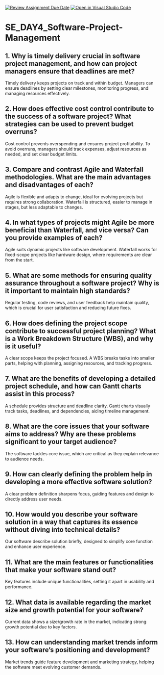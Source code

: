 [![Review Assignment Due Date](https://classroom.github.com/assets/deadline-readme-button-22041afd0340ce965d47ae6ef1cefeee28c7c493a6346c4f15d667ab976d596c.svg)](https://classroom.github.com/a/9pw6JKcu)
[![Open in Visual Studio Code](https://classroom.github.com/assets/open-in-vscode-2e0aaae1b6195c2367325f4f02e2d04e9abb55f0b24a779b69b11b9e10269abc.svg)](https://classroom.github.com/online_ide?assignment_repo_id=16704647&assignment_repo_type=AssignmentRepo)
# SE_DAY4_Software-Project-Management
## 1. Why is timely delivery crucial in software project management, and how can project managers ensure that deadlines are met?
Timely delivery keeps projects on track and within budget. Managers can ensure deadlines by setting clear milestones, monitoring progress, and managing resources effectively.
## 2. How does effective cost control contribute to the success of a software project? What strategies can be used to prevent budget overruns?
Cost control prevents overspending and ensures project profitability. To avoid overruns, managers should track expenses, adjust resources as needed, and set clear budget limits.
## 3. Compare and contrast Agile and Waterfall methodologies. What are the main advantages and disadvantages of each?
Agile is flexible and adapts to change, ideal for evolving projects but requires strong collaboration. Waterfall is structured, easier to manage in stages, but less adaptable to changes.
## 4. In what types of projects might Agile be more beneficial than Waterfall, and vice versa? Can you provide examples of each?
Agile suits dynamic projects like software development. Waterfall works for fixed-scope projects like hardware design, where requirements are clear from the start.
## 5. What are some methods for ensuring quality assurance throughout a software project? Why is it important to maintain high standards?
Regular testing, code reviews, and user feedback help maintain quality, which is crucial for user satisfaction and reducing future fixes.
## 6. How does defining the project scope contribute to successful project planning? What is a Work Breakdown Structure (WBS), and why is it useful?
A clear scope keeps the project focused. A WBS breaks tasks into smaller parts, helping with planning, assigning resources, and tracking progress.
## 7. What are the benefits of developing a detailed project schedule, and how can Gantt charts assist in this process?
A schedule provides structure and deadline clarity. Gantt charts visually track tasks, deadlines, and dependencies, aiding timeline management.
## 8. What are the core issues that your software aims to address? Why are these problems significant to your target audience?
The software tackles core issue, which are critical as they explain relevance to audience needs.
## 9. How can clearly defining the problem help in developing a more effective software solution?
A clear problem definition sharpens focus, guiding features and design to directly address user needs.
## 10. How would you describe your software solution in a way that captures its essence without diving into technical details?
Our software describe solution briefly, designed to simplify core function and enhance user experience.
## 11. What are the main features or functionalities that make your software stand out?
Key features include unique functionalities, setting it apart in usability and performance.
## 12. What data is available regarding the market size and growth potential for your software?
Current data shows a size/growth rate in the market, indicating strong growth potential due to key factors.
## 13. How can understanding market trends inform your software’s positioning and development?
Market trends guide feature development and marketing strategy, helping the software meet evolving customer demands.
